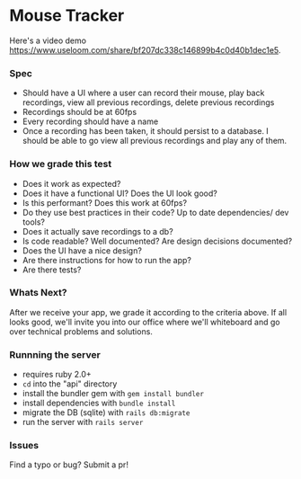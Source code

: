 # Mouse Tracker

Here's a video demo https://www.useloom.com/share/bf207dc338c146899b4c0d40b1dec1e5.

### Spec

- Should have a UI where a user can record their mouse, play back recordings, view all previous recordings, delete previous recordings
- Recordings should be at 60fps
- Every recording should have a name
- Once a recording has been taken, it should persist to a database. I should be able to go view all previous recordings and play any of them.

### How we grade this test

- Does it work as expected?
- Does it have a functional UI? Does the UI look good?
- Is this performant? Does this work at 60fps?
- Do they use best practices in their code? Up to date dependencies/ dev tools?
- Does it actually save recordings to a db?
- Is code readable? Well documented? Are design decisions documented?
- Does the UI have a nice design?
- Are there instructions for how to run the app?
- Are there tests?

### Whats Next?

After we receive your app, we grade it according to the criteria above. If all looks good, we'll invite you into our office where we'll whiteboard and go over technical problems and solutions.

### Runnning the server

- requires ruby 2.0+
- `cd` into the "api" directory
- install the bundler gem with `gem install bundler`
- install dependencies with `bundle install`
- migrate the DB (sqlite) with `rails db:migrate`
- run the server with `rails server`


### Issues

Find a typo or bug? Submit a pr!

